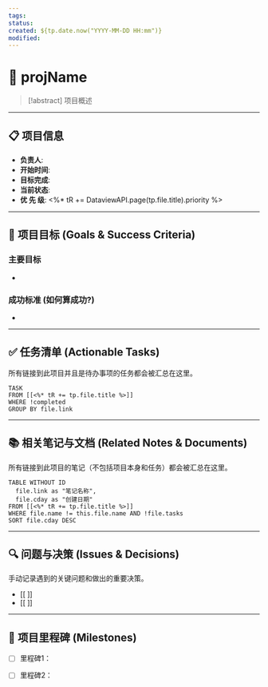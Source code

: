 ```yaml
---
tags:
status:
created: ${tp.date.now("YYYY-MM-DD HH:mm")}
modified:
---
```


# 🎯 projName

> [!abstract] 项目概述
> 

---

## 📋 项目信息

- **负责人**: 
- **开始时间**: 
- **目标完成**: 
- **当前状态**: 
- **优 先 级**: <%* tR += DataviewAPI.page(tp.file.title).priority %>

---

## 🎯 项目目标 (Goals & Success Criteria)

### 主要目标
- 

### 成功标准 (如何算成功?)
- 

---

## ✅ 任务清单 (Actionable Tasks)

所有链接到此项目并且是待办事项的任务都会被汇总在这里。

```dataview
TASK
FROM [[<%* tR += tp.file.title %>]]
WHERE !completed
GROUP BY file.link
```

---

## 📚 相关笔记与文档 (Related Notes & Documents)

所有链接到此项目的笔记（不包括项目本身和任务）都会被汇总在这里。

```dataview
TABLE WITHOUT ID
  file.link as "笔记名称",
  file.cday as "创建日期"
FROM [[<%* tR += tp.file.title %>]]
WHERE file.name != this.file.name AND !file.tasks
SORT file.cday DESC
```

---

## 🔍 问题与决策 (Issues & Decisions)

手动记录遇到的关键问题和做出的重要决策。

- [[ ]]
- [[ ]]

---

## 🎉 项目里程碑 (Milestones)

- [ ] 里程碑1：
- [ ] 里程碑2：

